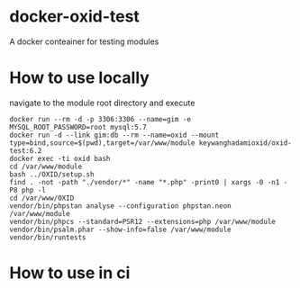 # docker-oxid-test
A docker conteainer for testing modules


# How to use locally
navigate to the module root directory and execute
```
docker run --rm -d -p 3306:3306 --name=gim -e  MYSQL_ROOT_PASSWORD=root mysql:5.7
docker run -d --link gim:db --rm --name=oxid --mount type=bind,source=$(pwd),target=/var/www/module keywanghadamioxid/oxid-test:6.2
docker exec -ti oxid bash
cd /var/www/module
bash ../OXID/setup.sh
find . -not -path "./vendor/*" -name "*.php" -print0 | xargs -0 -n1 -P8 php -l
cd /var/www/OXID
vendor/bin/phpstan analyse --configuration phpstan.neon /var/www/module
vendor/bin/phpcs --standard=PSR12 --extensions=php /var/www/module
vendor/bin/psalm.phar --show-info=false /var/www/module
vendor/bin/runtests 
```

# How to use in ci

